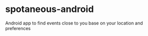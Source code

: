 # spotaneous-android
Android app to find events close to you base on your location and preferences 
